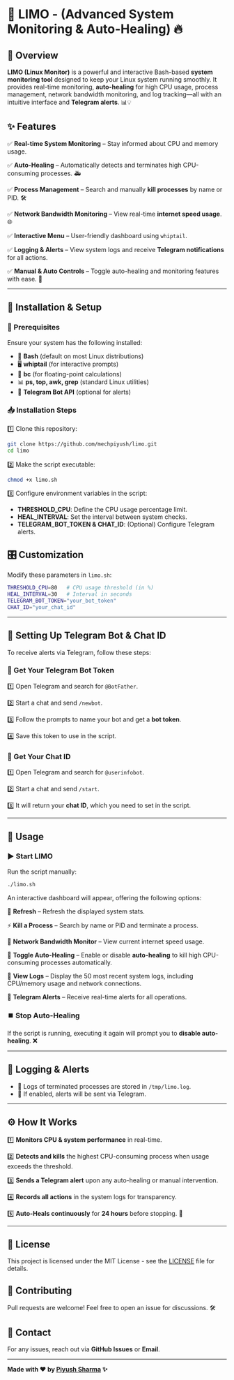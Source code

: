 # 🚀 LIMO - (Advanced System Monitoring & Auto-Healing) 🔥

## 📝 Overview
**LIMO (Linux Monitor)** is a powerful and interactive Bash-based **system monitoring tool** designed to keep your Linux system running smoothly. It provides real-time monitoring, **auto-healing** for high CPU usage, process management, network bandwidth monitoring, and log tracking—all with an intuitive interface and **Telegram alerts**. 📊💡

## ✨ Features
✅ **Real-time System Monitoring** – Stay informed about CPU and memory usage.

✅ **Auto-Healing** – Automatically detects and terminates high CPU-consuming processes. 🚑

✅ **Process Management** – Search and manually **kill processes** by name or PID. 🛠️

✅ **Network Bandwidth Monitoring** – View real-time **internet speed usage**. 🌐

✅ **Interactive Menu** – User-friendly dashboard using `whiptail`.

✅ **Logging & Alerts** – View system logs and receive **Telegram notifications** for all actions.

✅ **Manual & Auto Controls** – Toggle auto-healing and monitoring features with ease. 🔄

---

## 🔧 Installation & Setup
### 📌 Prerequisites
Ensure your system has the following installed:
- 🐧 **Bash** (default on most Linux distributions)
- 🖥 **whiptail** (for interactive prompts)
- 🔢 **bc** (for floating-point calculations)
- 📊 **ps, top, awk, grep** (standard Linux utilities)
- 📲 **Telegram Bot API** (optional for alerts)

### 📥 Installation Steps
1️⃣ Clone this repository:
   ```bash
   git clone https://github.com/mechpiyush/limo.git
   cd limo
   ```
2️⃣ Make the script executable:
   ```bash
   chmod +x limo.sh
   ```
3️⃣ Configure environment variables in the script:
   - **THRESHOLD_CPU**: Define the CPU usage percentage limit.
   - **HEAL_INTERVAL**: Set the interval between system checks.
   - **TELEGRAM_BOT_TOKEN & CHAT_ID**: (Optional) Configure Telegram alerts.

## 🎛 Customization
Modify these parameters in `limo.sh`:
```bash
THRESHOLD_CPU=80   # CPU usage threshold (in %)
HEAL_INTERVAL=30   # Interval in seconds
TELEGRAM_BOT_TOKEN="your_bot_token"
CHAT_ID="your_chat_id"
```

---

## 📲 Setting Up Telegram Bot & Chat ID
To receive alerts via Telegram, follow these steps:

### 🔹 Get Your Telegram Bot Token
1️⃣ Open Telegram and search for `@BotFather`.

2️⃣ Start a chat and send `/newbot`.

3️⃣ Follow the prompts to name your bot and get a **bot token**.

4️⃣ Save this token to use in the script.

### 🔹 Get Your Chat ID
1️⃣ Open Telegram and search for `@userinfobot`.

2️⃣ Start a chat and send `/start`.

3️⃣ It will return your **chat ID**, which you need to set in the script.

---

## 🚀 Usage
### ▶️ Start LIMO
Run the script manually:
```bash
./limo.sh
```
An interactive dashboard will appear, offering the following options:

🔄 **Refresh** – Refresh the displayed system stats.

⚡ **Kill a Process** – Search by name or PID and terminate a process.

📶 **Network Bandwidth Monitor** – View current internet speed usage.

🔧 **Toggle Auto-Healing** – Enable or disable **auto-healing** to kill high CPU-consuming processes automatically.

📜 **View Logs** – Display the 50 most recent system logs, including CPU/memory usage and network connections.

🔔 **Telegram Alerts** – Receive real-time alerts for all operations.

### ⏹️ Stop Auto-Healing
If the script is running, executing it again will prompt you to **disable auto-healing**. ❌

---

## 📜 Logging & Alerts
- 📂 Logs of terminated processes are stored in `/tmp/limo.log`.
- 📲 If enabled, alerts will be sent via Telegram.

---

## ⚙️ How It Works
1️⃣ **Monitors CPU & system performance** in real-time.

2️⃣ **Detects and kills** the highest CPU-consuming process when usage exceeds the threshold.

3️⃣ **Sends a Telegram alert** upon any auto-healing or manual intervention.

4️⃣ **Records all actions** in the system logs for transparency.

5️⃣ **Auto-Heals continuously** for **24 hours** before stopping. 🔄

---

## 📜 License
This project is licensed under the MIT License - see the [LICENSE](LICENSE) file for details.

## 🤝 Contributing
Pull requests are welcome! Feel free to open an issue for discussions. 🛠️

## 📧 Contact
For any issues, reach out via **GitHub Issues** or **Email**.

---

**Made with ❤️ by [Piyush Sharma](https://github.com/mechpiyush) ✨**
